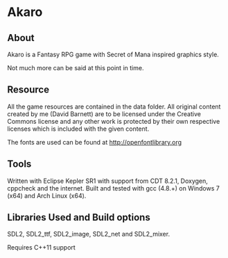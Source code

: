 Akaro
=====

About
-----

Akaro is a Fantasy RPG game with Secret of Mana inspired graphics style.

Not much more can be said at this point in time.

Resource
-----------
All the game resources are contained in the data folder.
All original content created by me (David Barnett) are to be licensed under the Creative Commons license
and any other work is protected by their own respective licenses which is included with the given content.

The fonts are used can be found at http://openfontlibrary.org

Tools
-----

Written with Eclipse Kepler SR1 with support from CDT 8.2.1, Doxygen, cppcheck and the internet.
Built and tested with gcc (4.8.+) on Windows 7 (x64) and Arch Linux (x64).

Libraries Used and Build options
--------------
SDL2, SDL2_ttf, SDL2_image, SDL2_net and SDL2_mixer.

Requires C++11 support
